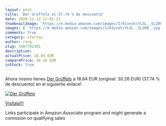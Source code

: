 ```yaml
---
layout: post
title: 'Der Grüffelo al 37.74 % de descuento'
date: 2020-11-12 11:01:22
thumbnailImage: 'https://m.media-amazon.com/images/I/61urwtcYLSL._SL200_.jpg'
images: [ 'https://m.media-amazon.com/images/I/61urwtcYLSL._SL200_.jpg' ]
comments: true
category: ofertas
author: ring
slug: 3407792301
description:
actualPrice: 18.84 EUR
comparePrice: 30.26 EUR
inStock: true
---
```


Ahora mismo tienes [Der Grüffelo](https://www.amazon.es/dp/3407792301/?tag=tolees-21) a 18.84 EUR (original: 30.26 EUR) (37.74 %  de descuento) en el siguiente enlace!

[![Der Grüffelo](https://m.media-amazon.com/images/I/61urwtcYLSL._SL200_.jpg)](https://www.amazon.es/dp/3407792301/?tag=tolees-21)

[Visítala!!!](https://www.amazon.es/dp/3407792301/?tag=tolees-21)

Links participate in Amazon Associate program and might generate a comission on qualifying sales
